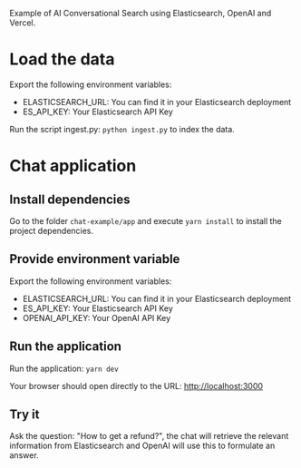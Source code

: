 Example of AI Conversational Search using Elasticsearch, OpenAI and Vercel. 

# Load the data

Export the following environment variables: 
- ELASTICSEARCH_URL: You can find it in your Elasticsearch deployment
- ES_API_KEY: Your Elasticsearch API Key

Run the script ingest.py: `python ingest.py` to index the data. 


# Chat application

## Install dependencies

Go to the folder `chat-example/app` and execute `yarn install` to install the project dependencies. 

## Provide environment variable

Export the following environment variables: 
- ELASTICSEARCH_URL: You can find it in your Elasticsearch deployment
- ES_API_KEY: Your Elasticsearch API Key
- OPENAI_API_KEY: Your OpenAI API Key

## Run the application 

Run the application: `yarn dev` 

Your browser should open directly to the URL: [http://localhost:3000](http://localhost:3000)

## Try it 

Ask the question: "How to get a refund?", the chat will retrieve the relevant information from Elasticsearch and OpenAI will use this to formulate an answer. 



